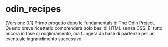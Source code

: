 # odin_recipes

[Versione 0.1]
Primo progetto dopo le fundamentals di The Odin Project.
Questo breve ricettario comprenderà solo basi di HTML senza CSS.
E' tutto ancora in fase di miglioramento, ma fungerà da base di partenza per un eventuale ingrandimento successivo.
